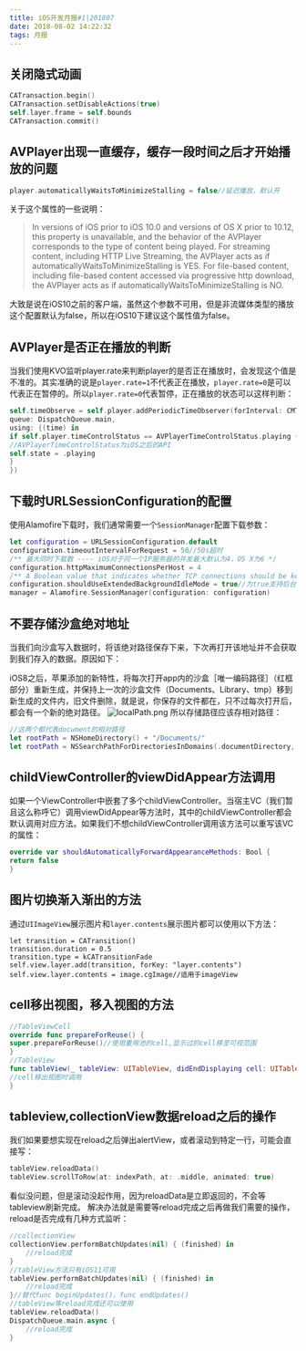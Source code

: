 ```yaml
---
title: iOS开发月报#1|201807
date: 2018-08-02 14:22:32
tags: 月报
---
```

## 关闭隐式动画

```swift
CATransaction.begin()
CATransaction.setDisableActions(true)
self.layer.frame = self.bounds
CATransaction.commit()
```
<!--more-->
## AVPlayer出现一直缓存，缓存一段时间之后才开始播放的问题
```swift
player.automaticallyWaitsToMinimizeStalling = false//延迟播放，默认开
```
关于这个属性的一些说明：
>In versions of iOS prior to iOS 10.0 and versions of OS X prior to 10.12, this property is unavailable, and the behavior of the AVPlayer corresponds to the type of content being played. For streaming content, including HTTP Live Streaming, the AVPlayer acts as if automaticallyWaitsToMinimizeStalling is YES. For file-based content, including file-based content accessed via progressive http download, the AVPlayer acts as if automaticallyWaitsToMinimizeStalling is NO.

大致是说在iOS10之前的客户端，虽然这个参数不可用，但是非流媒体类型的播放这个配置默认为false，所以在iOS10下建议这个属性值为false。

## AVPlayer是否正在播放的判断
当我们使用KVO监听player.rate来判断player的是否正在播放时，会发现这个值是不准的。其实准确的说是`player.rate=1`不代表正在播放，`player.rate=0`是可以代表正在暂停的。所以`player.rate=0`代表暂停，正在播放的状态可以这样判断：
```swift
self.timeObserve = self.player.addPeriodicTimeObserver(forInterval: CMTimeMake(1, 1),
queue: DispatchQueue.main,
using: {(time) in
if self.player.timeControlStatus == AVPlayerTimeControlStatus.playing {
//AVPlayerTimeControlStatus为iOS之后的API
self.state = .playing
}
})
```

## 下载时URLSessionConfiguration的配置
使用Alamofire下载时，我们通常需要一个`SessionManager`配置下载参数：
```swift
let configuration = URLSessionConfiguration.default
configuration.timeoutIntervalForRequest = 50//50s超时
/** 最大同时下载数 ---- iOS对于同一个IP服务器的并发最大默认为4，OS X为6 */
configuration.httpMaximumConnectionsPerHost = 4
/** A Boolean value that indicates whether TCP connections should be kept open when the app moves to the background. */
configuration.shouldUseExtendedBackgroundIdleMode = true//为true支持后台下载
manager = Alamofire.SessionManager(configuration: configuration)
```
## 不要存储沙盒绝对地址
当我们向沙盒写入数据时，将该绝对路径保存下来，下次再打开该地址并不会获取到我们存入的数据。原因如下：

iOS8之后，苹果添加的新特性，将每次打开app内的沙盒［唯一编码路径］（红框部分）重新生成，并保持上一次的沙盒文件（Documents、Library、tmp）移到新生成的文件内，旧文件删除，就是说，你保存的文件都在，只不过每次打开后，都会有一个新的绝对路径。
![localPath.png](https://ws2.sinaimg.cn/large/006tKfTcgy1ftvc9rh18lj30gu080wk9.jpg)
所以存储路径应该存相对路径：
```swift
//这两个都代表document的相对路径
let rootPath = NSHomeDirectory() + "/Documents/"
let rootPath = NSSearchPathForDirectoriesInDomains(.documentDirectory, .userDomainMask, true).first
```
## childViewController的viewDidAppear方法调用
如果一个ViewController中嵌套了多个childViewController。当宿主VC（我们暂且这么称呼它）调用viewDidAppear等方法时，其中的childViewController都会默认调用对应方法。如果我们不想childViewController调用该方法可以重写该VC的属性：

```swift
override var shouldAutomaticallyForwardAppearanceMethods: Bool {
return false
}
```

## 图片切换渐入渐出的方法
通过`UIImageView`展示图片和`layer.contents`展示图片都可以使用以下方法：

```objc
let transition = CATransition()
transition.duration = 0.5
transition.type = kCATransitionFade
self.view.layer.add(transition, forKey: "layer.contents")
self.view.layer.contents = image.cgImage//适用于imageView
```

## cell移出视图，移入视图的方法

```swift
//TableViewCell
override func prepareForReuse() {
super.prepareForReuse()//使用重用池的cell,显示过的cell移至可视范围
}
//TableView
func tableView(_ tableView: UITableView, didEndDisplaying cell: UITableViewCell, forRowAt indexPath: IndexPath) {
//cell移出视图时调用
}
```

## tableview,collectionView数据reload之后的操作
我们如果要想实现在reload之后弹出alertView，或者滚动到特定一行，可能会直接写：
```swift
tableView.reloadData()
tableView.scrollToRow(at: indexPath, at: .middle, animated: true)
```
看似没问题，但是滚动没起作用，因为reloadData是立即返回的，不会等tableview刷新完成。
解决办法就是需要等reload完成之后再做我们需要的操作，reload是否完成有几种方式监听：
```swift
//collectionView
collectionView.performBatchUpdates(nil) { (finished) in
    //reload完成
}
//tableView方法只有iOS11可用
tableView.performBatchUpdates(nil) { (finished) in
    //reload完成
}//替代func beginUpdates()，func endUpdates()
//tableView等reload完成还可以使用
tableView.reloadData()
DispatchQueue.main.async {
    //reload完成
}
```
